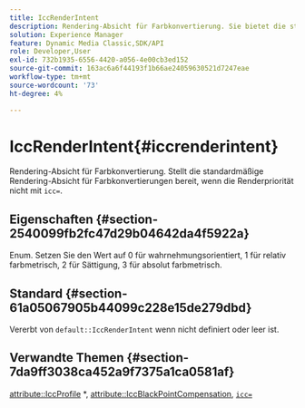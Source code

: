 ```yaml
---
title: IccRenderIntent
description: Rendering-Absicht für Farbkonvertierung. Sie bietet die standardmäßige Rendering-Absicht für Farbkonvertierungen, wenn "icc="für den Rendering-Intent nicht angegeben ist.
solution: Experience Manager
feature: Dynamic Media Classic,SDK/API
role: Developer,User
exl-id: 732b1935-6556-4420-a056-4e00cb3ed152
source-git-commit: 163ac6a6f44193f1b66ae24059630521d7247eae
workflow-type: tm+mt
source-wordcount: '73'
ht-degree: 4%

---
```


# IccRenderIntent{#iccrenderintent}

Rendering-Absicht für Farbkonvertierung. Stellt die standardmäßige Rendering-Absicht für Farbkonvertierungen bereit, wenn die Renderpriorität nicht mit `icc=`.

## Eigenschaften {#section-2540099fb2fc47d29b04642da4f5922a}

Enum. Setzen Sie den Wert auf 0 für wahrnehmungsorientiert, 1 für relativ farbmetrisch, 2 für Sättigung, 3 für absolut farbmetrisch.

## Standard {#section-61a05067905b44099c228e15de279dbd}

Vererbt von `default::IccRenderIntent` wenn nicht definiert oder leer ist.

## Verwandte Themen {#section-7da9ff3038ca452a9f7375a1ca0581af}

[attribute::IccProfile](../../../../../is-api/image-catalog/image-serving-api-ref/c-image-catalog-reference/c-attributes-reference/r-iccprofilecmyk.md#reference-db89f9dac33e447cadb359ec1ba27ee0) &#42;, [attribute::IccBlackPointCompensation](../../../../../is-api/image-catalog/image-serving-api-ref/c-image-catalog-reference/c-attributes-reference/r-iccblackpointcompensation.md#reference-357626375ee140d1807f0c05171c733f), [`icc=`](../../../../../is-api/http-ref/image-serving-api-ref/c-http-protocol-reference/c-command-reference/r-icc.md#reference-182b5679e21e4df3b4d330535a5a7517)
